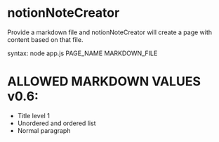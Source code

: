 # notionNoteCreator
Provide a markdown file and notionNoteCreator will create a page with content based on that file.

syntax: node app.js PAGE_NAME MARKDOWN_FILE

# ALLOWED MARKDOWN VALUES v0.6:
+  Title level 1
+  Unordered and ordered list
+  Normal paragraph